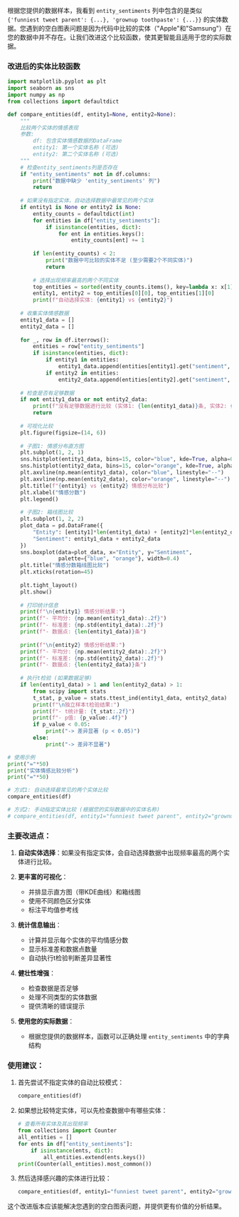 根据您提供的数据样本，我看到 `entity_sentiments` 列中包含的是类似 `{'funniest tweet parent': {...}, 'grownup toothpaste': {...}}` 的实体数据。您遇到的空白图表问题是因为代码中比较的实体（"Apple"和"Samsung"）在您的数据中并不存在。让我们改进这个比较函数，使其更智能且适用于您的实际数据。

### 改进后的实体比较函数

```python
import matplotlib.pyplot as plt
import seaborn as sns
import numpy as np
from collections import defaultdict

def compare_entities(df, entity1=None, entity2=None):
    """
    比较两个实体的情感表现
    参数:
        df: 包含实体情感数据的DataFrame
        entity1: 第一个实体名称 (可选)
        entity2: 第二个实体名称 (可选)
    """
    # 检查entity_sentiments列是否存在
    if "entity_sentiments" not in df.columns:
        print("数据中缺少 'entity_sentiments' 列")
        return
    
    # 如果没有指定实体，自动选择数据中最常见的两个实体
    if entity1 is None or entity2 is None:
        entity_counts = defaultdict(int)
        for entities in df["entity_sentiments"]:
            if isinstance(entities, dict):
                for ent in entities.keys():
                    entity_counts[ent] += 1
        
        if len(entity_counts) < 2:
            print("数据中可比较的实体不足 (至少需要2个不同实体)")
            return
        
        # 选择出现频率最高的两个不同实体
        top_entities = sorted(entity_counts.items(), key=lambda x: x[1], reverse=True)[:2]
        entity1, entity2 = top_entities[0][0], top_entities[1][0]
        print(f"自动选择实体: {entity1} vs {entity2}")
    
    # 收集实体情感数据
    entity1_data = []
    entity2_data = []
    
    for _, row in df.iterrows():
        entities = row["entity_sentiments"]
        if isinstance(entities, dict):
            if entity1 in entities:
                entity1_data.append(entities[entity1].get("sentiment", 0))
            if entity2 in entities:
                entity2_data.append(entities[entity2].get("sentiment", 0))
    
    # 检查是否有足够数据
    if not entity1_data or not entity2_data:
        print(f"没有足够数据进行比较 (实体1: {len(entity1_data)}条, 实体2: {len(entity2_data)}条)")
        return
    
    # 可视化比较
    plt.figure(figsize=(14, 6))
    
    # 子图1: 情感分布直方图
    plt.subplot(1, 2, 1)
    sns.histplot(entity1_data, bins=15, color="blue", kde=True, alpha=0.6, label=entity1)
    sns.histplot(entity2_data, bins=15, color="orange", kde=True, alpha=0.6, label=entity2)
    plt.axvline(np.mean(entity1_data), color="blue", linestyle="--")
    plt.axvline(np.mean(entity2_data), color="orange", linestyle="--")
    plt.title(f"{entity1} vs {entity2} 情感分布比较")
    plt.xlabel("情感分数")
    plt.legend()
    
    # 子图2: 箱线图比较
    plt.subplot(1, 2, 2)
    plot_data = pd.DataFrame({
        "Entity": [entity1]*len(entity1_data) + [entity2]*len(entity2_data),
        "Sentiment": entity1_data + entity2_data
    })
    sns.boxplot(data=plot_data, x="Entity", y="Sentiment", 
                palette={"blue", "orange"}, width=0.4)
    plt.title("情感分数箱线图比较")
    plt.xticks(rotation=45)
    
    plt.tight_layout()
    plt.show()
    
    # 打印统计信息
    print(f"\n{entity1} 情感分析结果:")
    print(f"- 平均分: {np.mean(entity1_data):.2f}")
    print(f"- 标准差: {np.std(entity1_data):.2f}")
    print(f"- 数据点: {len(entity1_data)}条")
    
    print(f"\n{entity2} 情感分析结果:")
    print(f"- 平均分: {np.mean(entity2_data):.2f}")
    print(f"- 标准差: {np.std(entity2_data):.2f}")
    print(f"- 数据点: {len(entity2_data)}条")
    
    # 执行t检验 (如果数据足够)
    if len(entity1_data) > 1 and len(entity2_data) > 1:
        from scipy import stats
        t_stat, p_value = stats.ttest_ind(entity1_data, entity2_data)
        print(f"\n独立样本t检验结果:")
        print(f"- t统计量: {t_stat:.2f}")
        print(f"- p值: {p_value:.4f}")
        if p_value < 0.05:
            print("-> 差异显著 (p < 0.05)")
        else:
            print("-> 差异不显著")

# 使用示例
print("="*50)
print("实体情感比较分析")
print("="*50)

# 方式1: 自动选择最常见的两个实体比较
compare_entities(df)

# 方式2: 手动指定实体比较 (根据您的实际数据中的实体名称)
# compare_entities(df, entity1="funniest tweet parent", entity2="grownup toothpaste")
```

### 主要改进点：

1. **自动实体选择**：如果没有指定实体，会自动选择数据中出现频率最高的两个实体进行比较。

2. **更丰富的可视化**：
   - 并排显示直方图（带KDE曲线）和箱线图
   - 使用不同颜色区分实体
   - 标注平均值参考线

3. **统计信息输出**：
   - 计算并显示每个实体的平均情感分数
   - 显示标准差和数据点数量
   - 自动执行t检验判断差异显著性

4. **健壮性增强**：
   - 检查数据是否足够
   - 处理不同类型的实体数据
   - 提供清晰的错误提示

5. **使用您的实际数据**：
   - 根据您提供的数据样本，函数可以正确处理 `entity_sentiments` 中的字典结构

### 使用建议：

1. 首先尝试不指定实体的自动比较模式：
   ```python
   compare_entities(df)
   ```

2. 如果想比较特定实体，可以先检查数据中有哪些实体：
   ```python
   # 查看所有实体及其出现频率
   from collections import Counter
   all_entities = []
   for ents in df["entity_sentiments"]:
       if isinstance(ents, dict):
           all_entities.extend(ents.keys())
   print(Counter(all_entities).most_common())
   ```

3. 然后选择感兴趣的实体进行比较：
   ```python
   compare_entities(df, entity1="funniest tweet parent", entity2="grownup toothpaste")
   ```

这个改进版本应该能解决您遇到的空白图表问题，并提供更有价值的分析结果。
